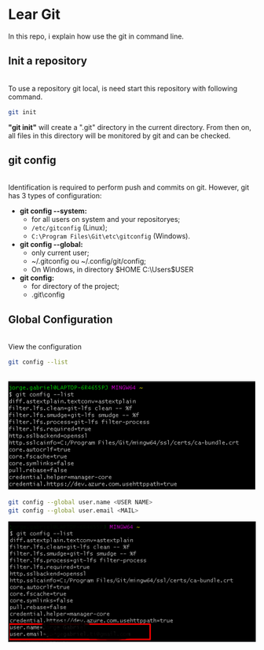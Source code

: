# Lear Git

In this repo, i explain how use the git in command line.


## Init a repository
\
To use a repository git local, is need start this repository with following  command.
```bash
git init 
```
**"git init"** will create a ".git" directory in the current directory. From then on, all files in this directory will be monitored by git and can be checked.

## git config
\
Identification is required to perform push and commits on git. However, git has 3 types of configuration:


- **git config  --system:**
    - for all users on system and your repositoryes;
    - `/etc/gitconfig` (Linux);
    - `C:\Program Files\Git\etc\gitconfig` (Windows).
- **git config --global:**
    - only current user;
    - ~/.gitconfig ou ~/.config/git/config;
    - On Windows, in directory $HOME C:\Users\$USER
- **git config:**
    - for directory of the project;
    - .git\config

## Global Configuration
\
View the configuration

```bash
git config --list
```
\
![Command "git config --list"](img/git%20config%20list%20command.png)



```bash
git config --global user.name <USER NAME>
git config --global user.email <MAIL>
```

![Command "git config --global"](img/git%20config%20clogal%20command.png)